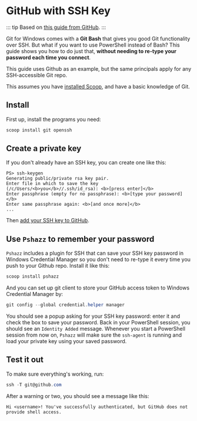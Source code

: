 # GitHub with SSH Key

::: tip
Based on [this guide from GitHub](https://help.github.com/articles/generating-ssh-keys#platform-windows).
:::

Git for Windows comes with a **Git Bash** that gives you good Git functionality over SSH. But what if you want to use PowerShell instead of Bash? This guide shows you how to do just that, **without needing to re-type your password each time you connect**.

This guide uses Github as an example, but the same principals apply for any SSH-accessible Git repo.

This assumes you have [installed Scoop](../getting-started/Quick-Start.md), and have a basic knowledge of Git.

## Install

First up, install the programs you need:

```powershell
scoop install git openssh
```

## Create a private key

If you don't already have an SSH key, you can create one like this:

```
PS> ssh-keygen
Generating public/private rsa key pair.
Enter file in which to save the key (/c/Users/<b>you</b>//.ssh/id_rsa): <b>[press enter]</b>
Enter passphrase (empty for no passphrase): <b>[type your password]</b>
Enter same passphrase again: <b>[and once more]</b>
...
```

Then [add your SSH key to GitHub](https://help.github.com/en/articles/adding-a-new-ssh-key-to-your-github-account).

## Use `Pshazz` to remember your password

`Pshazz` includes a plugin for SSH that can save your SSH key password in Windows Credential Manager so you don't need to re-type it every time you push to your Github repo. Install it like this:

```powershell
scoop install pshazz
```

And you can set up git client to store your GitHub access token to Windows Credential Manager by:

```powershell
git config --global credential.helper manager
```

You should see a popup asking for your SSH key password: enter it and check the box to save your password. Back in your PowerShell session, you should see an `Identity Added` message. Whenever you start a PowerShell session from now on, `Pshazz` will make sure the `ssh-agent` is running and load your private key using your saved password.

## Test it out

To make sure everything's working, run:

```powershell
ssh -T git@github.com
```

After a warning or two, you should see a message like this:

```
Hi <username>! You've successfully authenticated, but GitHub does not provide shell access.
```
